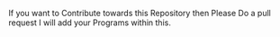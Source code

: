 If you want to Contribute towards this Repository then Please Do a pull request I will add your Programs within this.
